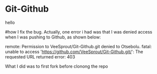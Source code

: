 # Git-Github
hello

#how I fix the bug.
Actually, one error i had was that I was denied access when I was pushing to Github, as shown below:

remote: Permission to VeeSprout/Git-Github.git denied to Otsebolu.
fatal: unable to access 'https://github.com/VeeSprout/Git-Github.git/': The requested URL returned error: 403

What I did was to first fork before clonong the repo 



